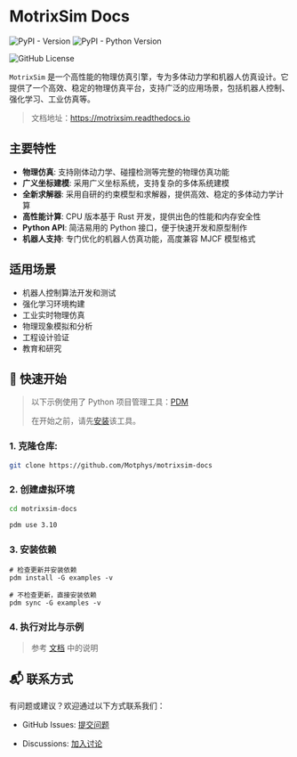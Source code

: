 # MotrixSim Docs

![PyPI - Version](https://img.shields.io/pypi/v/motrixsim)
![PyPI - Python Version](https://img.shields.io/pypi/pyversions/motrixsim)

![GitHub License](https://img.shields.io/github/license/motphys/motrixsim-docs)

`MotrixSim` 是一个高性能的物理仿真引擎，专为多体动力学和机器人仿真设计。它提供了一个高效、稳定的物理仿真平台，支持广泛的应用场景，包括机器人控制、强化学习、工业仿真等。

> 文档地址：https://motrixsim.readthedocs.io

## 主要特性

-   **物理仿真**: 支持刚体动力学、碰撞检测等完整的物理仿真功能
-   **广义坐标建模**: 采用广义坐标系统，支持复杂的多体系统建模
-   **全新求解器**: 采用自研的约束模型和求解器，提供高效、稳定的多体动力学计算
-   **高性能计算**: CPU 版本基于 Rust 开发，提供出色的性能和内存安全性
-   **Python API**: 简洁易用的 Python 接口，便于快速开发和原型制作
-   **机器人支持**: 专门优化的机器人仿真功能，高度兼容 MJCF 模型格式

## 适用场景

-   机器人控制算法开发和测试
-   强化学习环境构建
-   工业实时物理仿真
-   物理现象模拟和分析
-   工程设计验证
-   教育和研究

## 🚀 快速开始

> 以下示例使用了 Python 项目管理工具：[PDM](https://pdm-project.org/)
> 
> 在开始之前，请先[安装](https://pdm-project.org/en/latest/#installation)该工具。

### 1. 克隆仓库:

```bash
git clone https://github.com/Motphys/motrixsim-docs
```

### 2. 创建虚拟环境

```bash
cd motrixsim-docs

pdm use 3.10
```

### 3. 安装依赖

```
# 检查更新并安装依赖
pdm install -G examples -v

# 不检查更新，直接安装依赖
pdm sync -G examples -v
```

### 4. 执行对比与示例

> 参考 [文档](https://motrixsim.readthedocs.io) 中的说明

## 📬 联系方式

有问题或建议？欢迎通过以下方式联系我们：

- GitHub Issues: [提交问题](https://github.com/Motphys/motrixsim-docs/issues)

- Discussions: [加入讨论](https://github.com/Motphys/motrixsim-docs/discussions)
